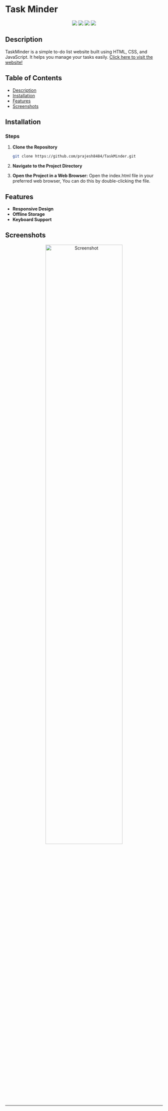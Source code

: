 # Task Minder

<p align="center">
<a href="https://github.com/prajesh8484/Basic-Python-Projects"><img src="https://img.shields.io/github/languages/code-size/prajesh8484/TaskMinder"></a>
<a href="https://github.com/prajesh8484/Basic-Python-Projects/commits"><img src="https://img.shields.io/github/last-commit/prajesh8484/TaskMinder"></a>
<a href="https://thetaskminder.netlify.app/"><img src="https://img.shields.io/website?url=https%3A%2F%2Fthetaskminder.netlify.app%2F&up_message=online&up_color=green&down_message=offline&down_color=red"></a>
<a href="https://github.com/prajesh8484/Basic-Python-Projects/blob/main/LICENSE"><img src="https://img.shields.io/github/license/prajesh8484/TaskMinder"></a>
</p>


## Description

TaskMinder is a simple to-do list website built using HTML, CSS, and JavaScript. It helps you manage your tasks easily.
[Click here to visit the website!](https://thetaskminder.netlify.app/)

## Table of Contents

- [Description](#description)
- [Installation](#installation)
- [Features](#features)
- [Screenshots](#screenshots)


## Installation
### Steps

1. **Clone the Repository**

   ```sh
   git clone https://github.com/prajesh8484/TaskMinder.git

2. **Navigate to the Project Directory**
3. **Open the Project in a Web Browser:**
 Open the index.html file in your preferred web browser, You can do this by double-clicking the file.

## Features

- **Responsive Design**
- **Offline Storage**
- **Keyboard Support**

## Screenshots
<a href="https://thetaskminder.netlify.app/">
  <div align="center">
    <img width="70%" src="https://github.com/prajesh8484/prajesh8484/blob/main/assets/thetaskminder-netlify-app-1024xFULLdesktop-5cf977.png" alt="Screenshot">
  </div>
</a>

---
